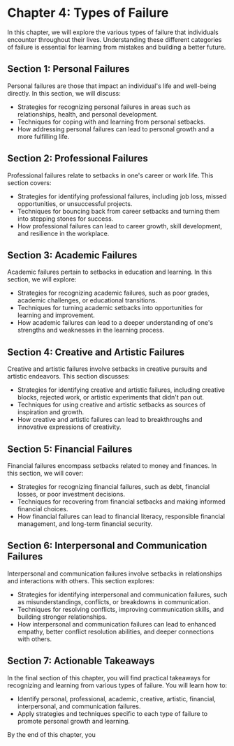 Chapter 4: Types of Failure
===========================

In this chapter, we will explore the various types of failure that individuals encounter throughout their lives. Understanding these different categories of failure is essential for learning from mistakes and building a better future.

Section 1: Personal Failures
----------------------------

Personal failures are those that impact an individual's life and well-being directly. In this section, we will discuss:

* Strategies for recognizing personal failures in areas such as relationships, health, and personal development.
* Techniques for coping with and learning from personal setbacks.
* How addressing personal failures can lead to personal growth and a more fulfilling life.

Section 2: Professional Failures
--------------------------------

Professional failures relate to setbacks in one's career or work life. This section covers:

* Strategies for identifying professional failures, including job loss, missed opportunities, or unsuccessful projects.
* Techniques for bouncing back from career setbacks and turning them into stepping stones for success.
* How professional failures can lead to career growth, skill development, and resilience in the workplace.

Section 3: Academic Failures
----------------------------

Academic failures pertain to setbacks in education and learning. In this section, we will explore:

* Strategies for recognizing academic failures, such as poor grades, academic challenges, or educational transitions.
* Techniques for turning academic setbacks into opportunities for learning and improvement.
* How academic failures can lead to a deeper understanding of one's strengths and weaknesses in the learning process.

Section 4: Creative and Artistic Failures
-----------------------------------------

Creative and artistic failures involve setbacks in creative pursuits and artistic endeavors. This section discusses:

* Strategies for identifying creative and artistic failures, including creative blocks, rejected work, or artistic experiments that didn't pan out.
* Techniques for using creative and artistic setbacks as sources of inspiration and growth.
* How creative and artistic failures can lead to breakthroughs and innovative expressions of creativity.

Section 5: Financial Failures
-----------------------------

Financial failures encompass setbacks related to money and finances. In this section, we will cover:

* Strategies for recognizing financial failures, such as debt, financial losses, or poor investment decisions.
* Techniques for recovering from financial setbacks and making informed financial choices.
* How financial failures can lead to financial literacy, responsible financial management, and long-term financial security.

Section 6: Interpersonal and Communication Failures
---------------------------------------------------

Interpersonal and communication failures involve setbacks in relationships and interactions with others. This section explores:

* Strategies for identifying interpersonal and communication failures, such as misunderstandings, conflicts, or breakdowns in communication.
* Techniques for resolving conflicts, improving communication skills, and building stronger relationships.
* How interpersonal and communication failures can lead to enhanced empathy, better conflict resolution abilities, and deeper connections with others.

Section 7: Actionable Takeaways
-------------------------------

In the final section of this chapter, you will find practical takeaways for recognizing and learning from various types of failure. You will learn how to:

* Identify personal, professional, academic, creative, artistic, financial, interpersonal, and communication failures.
* Apply strategies and techniques specific to each type of failure to promote personal growth and learning.

By the end of this chapter, you
